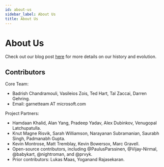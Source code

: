 ```yaml
---
id: about-us
sidebar_label: About Us
title: About Us
---
```


# About Us

Check out our blog post [here](/blog/brief-history) for more details on our history and evolution.

## Contributors

Core Team:
* Badrish Chandramouli, Vasileios Zois, Ted Hart, Tal Zaccai, Darren Gehring.
* Email: garnetteam AT microsoft.com

Project Partners:
* Hamdaan Khalid, Alan Yang, Pradeep Yadav, Alex Dubinkov, Venugopal Latchupatulla.
* Knut Magne Risvik, Sarah Williamson, Narayanan Subramanian, Saurabh Singh, Padmanabh Gupta. 
* Kevin Montrose, Matt Tremblay, Kevin Bowersox, Marc Gravell.
* Open-source contributors, including @PaulusParssinen, @Vijay-Nirmal, @babykart, @nightroman, and @prvyk.
* Prior contributors: Lukas Maas, Yoganand Rajasekaran.
